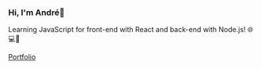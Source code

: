 ### Hi, I'm André👋

  <p></p>
  <p></p>
  Learning JavaScript for front-end with React and back-end with Node.js! 🌐💻🚀
  <p><a href='https://anduarte3.github.io/MyPortfolio/'>Portfolio</a></p>

<!--
**anduarte3/anduarte3** is a ✨ _special_ ✨ repository because its `README.md` (this file) appears on your GitHub profile.

Here are some ideas to get you started:

- 🔭 I’m currently working on ...
- 🌱 I’m currently learning ...
- 👯 I’m looking to collaborate on ...
- 🤔 I’m looking for help with ...
- 💬 Ask me about ...
- 📫 How to reach me: ...
- 😄 Pronouns: ...
- ⚡ Fun fact: ...
-->
